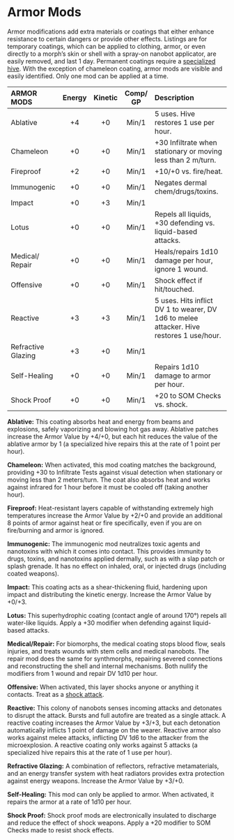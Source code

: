 # Armor Mods

Armor modifications add extra materials or coatings that either enhance resistance to certain dangers or provide other effects. Listings are for temporary coatings, which can be applied to clothing, armor, or even directly to a morph’s skin or shell with a spray-on nanobot applicator, are easily removed, and last 1 day. Permanent coatings require a [specialized hive](../16/19-nanotech.md#hives). With the exception of chameleon coating, armor mods are visible and easily identified. Only one mod can be applied at a time.

<!--order-->
| ARMOR MODS          | Energy | Kinetic | Comp/<wbr>GP | Description                                                                              |
| :------------------ | :----: | :-----: | :----------: | :--------------------------------------------------------------------------------------- |
| Ablative            |   +4   |   +0    |    Min/1     | 5 uses. Hive restores 1 use per hour.                                                    |
| Chameleon           |   +0   |   +0    |    Min/1     | +30 Infiltrate when stationary or moving less than 2&nbsp;m/turn.                        |
| Fireproof           |   +2   |   +0    |    Min/1     | +10/+0 vs. fire/heat.                                                                    |
| Immunogenic         |   +0   |   +0    |    Min/1     | Negates dermal chem/drugs/toxins.                                                        |
| Impact              |   +0   |   +3    |    Min/1     |                                                                                          |
| Lotus               |   +0   |   +0    |    Min/1     | Repels all liquids, +30 defending vs. liquid-based attacks.                              |
| Medical/<wbr>Repair |   +0   |   +0    |    Min/1     | Heals/repairs 1d10 damage per hour, ignore 1 wound.                                      |
| Offensive           |   +0   |   +0    |    Min/1     | Shock effect if hit/touched.                                                             |
| Reactive            |   +3   |   +3    |    Min/1     | 5 uses. Hits inflict DV 1 to wearer, DV 1d6 to melee attacker. Hive restores 1 use/hour. |
| Refractive Glazing  |   +3   |   +0    |    Min/1     |                                                                                          |
| Self-Healing        |   +0   |   +0    |    Min/1     | Repairs 1d10 damage to armor per hour.                                                   |
| Shock Proof         |   +0   |   +0    |    Min/1     | +20 to SOM Checks vs. shock.                                                             |

<!--order-->
**Ablative:** This coating absorbs heat and energy from beams and explosions, safely vaporizing and blowing hot gas away. Ablative patches increase the Armor Value by +4/+0, but each hit reduces the value of the ablative armor by 1 (a specialized hive repairs this at the rate of 1 point per hour).

**Chameleon:** When activated, this mod coating matches the background, providing +30 to Infiltrate Tests against visual detection when stationary or moving less than 2 meters/turn. The coat also absorbs heat and works against infrared for 1 hour before it must be cooled off (taking another hour).

**Fireproof:** Heat-resistant layers capable of withstanding extremely high temperatures increase the Armor Value by +2/+0 and provide an additional 8 points of armor against heat or fire specifically, even if you are on fire/burning and armor is ignored.

**Immunogenic:** The immunogenic mod neutralizes toxic agents and nanotoxins with which it comes into contact. This provides immunity to drugs, toxins, and nanotoxins applied dermally, such as with a slap patch or splash grenade. It has no effect on inhaled, oral, or injected drugs (including coated weapons).

**Impact:** This coating acts as a shear-thickening fluid, hardening upon impact and distributing the kinetic energy. Increase the Armor Value by +0/+3.

**Lotus:** This superhydrophic coating (contact angle of around 170°) repels all water-like liquids. Apply a +30 modifier when defending against liquid-based attacks.

**Medical/Repair:** For biomorphs, the medical coating stops blood flow, seals injuries, and treats wounds with stem cells and medical nanobots. The repair mod does the same for synthmorphs, repairing severed connections and reconstructing the shell and internal mechanisms. Both nullify the modifiers from 1 wound and repair DV 1d10 per hour.

**Offensive:** When activated, this layer shocks anyone or anything it contacts. Treat as a [shock attack](15-special-attacks.md#shock-attacks).

**Reactive:** This colony of nanobots senses incoming attacks and detonates to disrupt the attack. Bursts and full autofire are treated as a single attack. A reactive coating increases the Armor Value by +3/+3, but each detonation automatically inflicts 1 point of damage on the wearer. Reactive armor also works against melee attacks, inflicting DV 1d6 to the attacker from the microexplosion. A reactive coating only works against 5 attacks (a specialized hive repairs this at the rate of 1 use per hour).

**Refractive Glazing:** A combination of reflectors, refractive metamaterials, and an energy transfer system with heat radiators provides extra protection against energy weapons. Increase the Armor Value by +3/+0.

**Self-Healing:** This mod can only be applied to armor. When activated, it repairs the armor at a rate of 1d10 per hour.

**Shock Proof:** Shock proof mods are electronically insulated to discharge and reduce the effect of shock weapons. Apply a +20 modifier to SOM Checks made to resist shock effects.

<!--order-end-->

